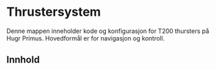 # Thrustersystem

Denne mappen inneholder kode og konfigurasjon for T200 thursters på Hugr Primus. Hovedformål er for navigasjon og kontroll.

## Innhold
